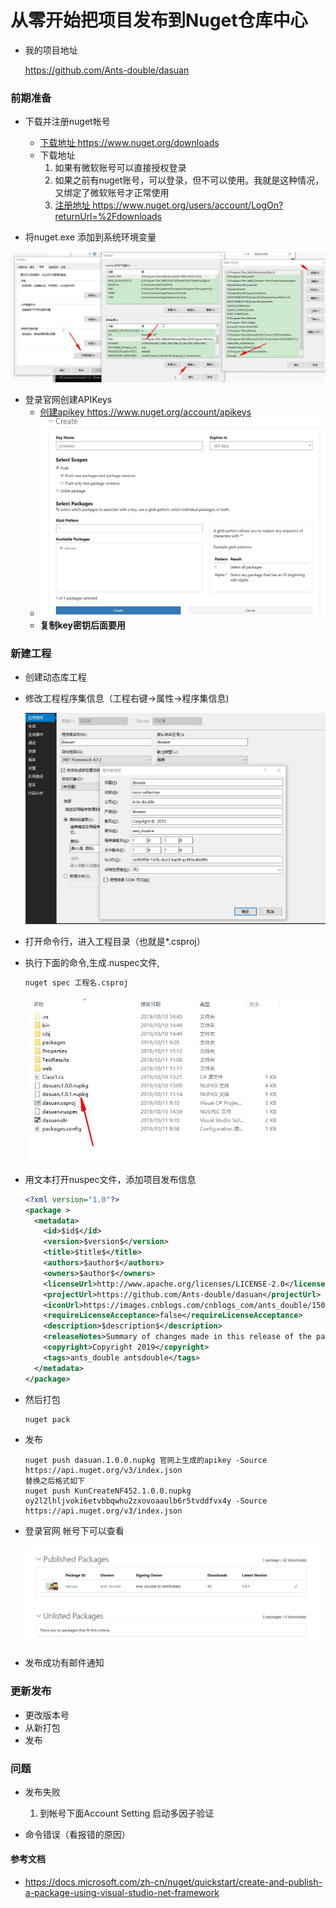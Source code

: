 # 从零开始把项目发布到Nuget仓库中心

- 我的项目地址

  [ https://github.com/Ants-double/dasuan ]( https://github.com/Ants-double/dasuan )

 ### 前期准备

- 下载并注册nuget帐号
  - [下载地址 https://www.nuget.org/downloads ]( https://www.nuget.org/downloads )
  - 下载地址
    1. 如果有微软账号可以直接授权登录
    2. 如果之前有nuget账号，可以登录，但不可以使用。我就是这种情况，又绑定了微软账号才正常使用
    3. [注册地址 https://www.nuget.org/users/account/LogOn?returnUrl=%2Fdownloads ]( https://www.nuget.org/users/account/LogOn?returnUrl=%2Fdownloads )

-  将nuget.exe 添加到系统环境变量

  ![添加到系统环境变量](../images/environment.jpg)



- 登录官网创建APIKeys
  - [创建apikey https://www.nuget.org/account/apikeys ]( https://www.nuget.org/account/apikeys )
  - ![apikey](../images/nugetapikey.jpg)
  -  **复制key密钥后面要用**

### 新建工程

- 创建动态库工程

- 修改工程程序集信息（工程右键->属性->程序集信息)

  ![info](../images/dasuaninfo.jpg)

-  打开命令行，进入工程目录（也就是*.csproj）

- 执行下面的命令,生成.nuspec文件,

  ``` cmd
  nuget spec 工程名.csproj
  ```

  ![nuspec](../images/dasuannuspec.jpg)

- 用文本打开nuspec文件，添加项目发布信息

  ``` xml
  <?xml version="1.0"?>
  <package >
    <metadata>
      <id>$id$</id>
      <version>$version$</version>
      <title>$title$</title>
      <authors>$author$</authors>
      <owners>$author$</owners>
      <licenseUrl>http://www.apache.org/licenses/LICENSE-2.0</licenseUrl>
      <projectUrl>https://github.com/Ants-double/dasuan</projectUrl>
      <iconUrl>https://images.cnblogs.com/cnblogs_com/ants_double/1503498/o_01.jpg</iconUrl>
      <requireLicenseAcceptance>false</requireLicenseAcceptance>
      <description>$description$</description>
      <releaseNotes>Summary of changes made in this release of the package.</releaseNotes>
      <copyright>Copyright 2019</copyright>
      <tags>ants_double antsdouble</tags>
    </metadata>
  </package>
  ```

  

- 然后打包

  ``` cmd
  nuget pack
  ```

- 发布

  ``` shell
  nuget push dasuan.1.0.0.nupkg 官网上生成的apikey -Source https://api.nuget.org/v3/index.json
  替换之后格式如下
  nuget push KunCreateNF452.1.0.0.nupkg oy2l2lhljvoki6etvbbqwhu2zxovoaaulb6r5tvddfvx4y -Source https://api.nuget.org/v3/index.json
  ```

- 登录官网 帐号下可以查看

  ![nuget](../images/dasuannuget.jpg)



- 发布成功有邮件通知

 ### 更新发布

- 更改版本号
- 从新打包
- 发布

### 问题

- 发布失败
  
  1. 到帐号下面Account Setting 启动多因子验证
  
- 命令错误（看报错的原因）

  

#### 参考文档

-  https://docs.microsoft.com/zh-cn/nuget/quickstart/create-and-publish-a-package-using-visual-studio-net-framework 
